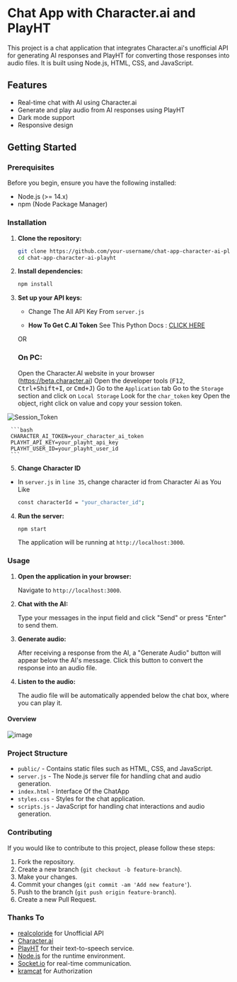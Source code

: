 # Chat App with Character.ai and PlayHT

This project is a chat application that integrates Character.ai's unofficial API for generating AI responses and PlayHT for converting those responses into audio files. It is built using Node.js, HTML, CSS, and JavaScript.

## Features

- Real-time chat with AI using Character.ai
- Generate and play audio from AI responses using PlayHT
- Dark mode support
- Responsive design

## Getting Started

### Prerequisites

Before you begin, ensure you have the following installed:

- Node.js (>= 14.x)
- npm (Node Package Manager)

### Installation

1. **Clone the repository:**

   ```bash
   git clone https://github.com/your-username/chat-app-character-ai-playht.git
   cd chat-app-character-ai-playht
   ```

2. **Install dependencies:**

   ```bash
   npm install
   ```

3. **Set up your API keys:**

   - Change The All API Key From `server.js`
     
   - **How To Get C.AI Token**
   See This Python Docs : [CLICK HERE](https://docs.kram.cat/auth.html)

   OR

   ### On PC:
    Open the Character.AI website in your browser (https://beta.character.ai)
    Open the developer tools (<kbd>F12</kbd>, <kbd>Ctrl+Shift+I</kbd>, or <kbd>Cmd+J</kbd>)
    Go to the `Application` tab
    Go to the `Storage` section and click on `Local Storage`
    Look for the `char_token` key
    Open the object, right click on value and copy your session token.

![Session_Token](https://github.com/realcoloride/node_characterai/assets/108619637/1d46db04-0744-42d2-a6d7-35152b967a82)

     ```bash
     CHARACTER_AI_TOKEN=your_character_ai_token
     PLAYHT_API_KEY=your_playht_api_key
     PLAYHT_USER_ID=your_playht_user_id
     ```

5. **Change Character ID**
  - In `server.js` in `line 35`, change character id from Character Ai as You Like
    ```bash
    const characterId = "your_character_id";
    ```

4. **Run the server:**

   ```bash
   npm start
   ```

   The application will be running at `http://localhost:3000`.

### Usage

1. **Open the application in your browser:**

   Navigate to `http://localhost:3000`.

2. **Chat with the AI:**

   Type your messages in the input field and click "Send" or press "Enter" to send them.

3. **Generate audio:**

   After receiving a response from the AI, a "Generate Audio" button will appear below the AI's message. Click this button to convert the response into an audio file.

4. **Listen to the audio:**

   The audio file will be automatically appended below the chat box, where you can play it.

#### Overview
![image](https://github.com/user-attachments/assets/0f286d1a-737f-4eb5-81b7-da901d5bf846)



### Project Structure

- `public/` - Contains static files such as HTML, CSS, and JavaScript.
- `server.js` - The Node.js server file for handling chat and audio generation.
- `index.html` - Interface Of the ChatApp
- `styles.css` - Styles for the chat application.
- `scripts.js` - JavaScript for handling chat interactions and audio generation.

### Contributing

If you would like to contribute to this project, please follow these steps:

1. Fork the repository.
2. Create a new branch (`git checkout -b feature-branch`).
3. Make your changes.
4. Commit your changes (`git commit -am 'Add new feature'`).
5. Push to the branch (`git push origin feature-branch`).
6. Create a new Pull Request.

### Thanks To

- [realcoloride](https://github.com/realcoloride/node_characterai) for Unofficial API
- [Character.ai](https://character.ai)
- [PlayHT](https://play.ht) for their text-to-speech service.
- [Node.js](https://nodejs.org) for the runtime environment.
- [Socket.io](https://socket.io) for real-time communication.
- [kramcat](https://github.com/kramcat/CharacterAI) for Authorization
